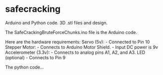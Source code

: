 # safecracking
Arduino and Python code. 3D .stl files and design. 


The SafeCrackingBruteForceChunks.ino file is the Arduino code. 

Here are the hardware requirements:
    Servo (5v): 
      - Connected to Pin 10 
    Stepper Motor:
      - Connects to Arduino Motor Shield. 
      - Input DC power is 9v
    Accelerometer (3.3v):
      - Connects to analog pins A1, A2, and A3.
    LED (optional)
      - Connects to Pin 9



The python code...

